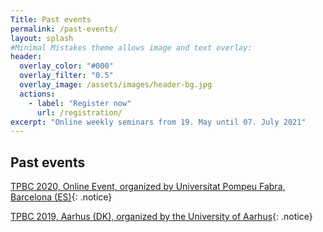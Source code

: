 ```yaml
---
Title: Past events
permalink: /past-events/
layout: splash
#Minimal Mistakes theme allows image and text overlay:
header:
  overlay_color: "#000"
  overlay_filter: "0.5"
  overlay_image: /assets/images/header-bg.jpg
  actions:
    - label: "Register now"
      url: /registration/
excerpt: "Online weekly seminars from 19. May until 07. July 2021"
---
```


## Past events

[TPBC 2020, Online Event, organized by Universitat Pompeu Fabra, Barcelona (ES)](https://eventum.upf.edu/51585/detail/theory-and-practice-of-blockchains-online-weekly-seminar-series-.html){: .notice}

[TPBC 2019, Aarhus (DK), organized by the University of Aarhus](https://events.au.dk/tpbc19/theory-and-practice-of-blockchains-2019.html){: .notice}



